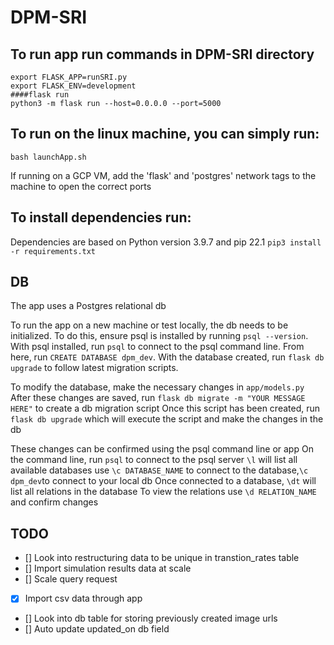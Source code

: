 # DPM-SRI

## To run app run commands in DPM-SRI directory

```
export FLASK_APP=runSRI.py
export FLASK_ENV=development
####flask run
python3 -m flask run --host=0.0.0.0 --port=5000
```


## To run on the linux machine, you can simply run:

`bash launchApp.sh`

If running on a GCP VM, add the 'flask' and 'postgres' network tags to the machine to open the correct ports

## To install dependencies run:

Dependencies are based on Python version 3.9.7 and pip 22.1
`pip3 install -r requirements.txt`


## DB
The app uses a Postgres relational db

To run the app on a new machine or test locally, the db needs to be initialized.
To do this, ensure psql is installed by running `psql --version`.
With psql installed, run `psql` to connect to the psql command line.
From here, run `CREATE DATABASE dpm_dev`. With the database created, run `flask db upgrade` to follow latest migration scripts.

To modify the database, make the necessary changes in `app/models.py`
After these changes are saved, run `flask db migrate -m "YOUR MESSAGE HERE"` to create a db migration script
Once this script has been created, run `flask db upgrade` which will execute the script and make the changes in the db

These changes can be confirmed using the psql command line or app
On the command line, run `psql` to connect to the psql server
`\l` will list all available databases
use `\c DATABASE_NAME` to connect to the database,`\c dpm_dev`to connect to your local db
Once connected to a database, `\dt` will list all relations in the database
To view the relations use `\d RELATION_NAME` and confirm changes


## TODO
- [] Look into restructuring data to be unique in transtion_rates table
- [] Import simulation results data at scale
- [] Scale query request
- [x] Import csv data through app
- [] Look into db table for storing previously created image urls
- [] Auto update updated_on db field

